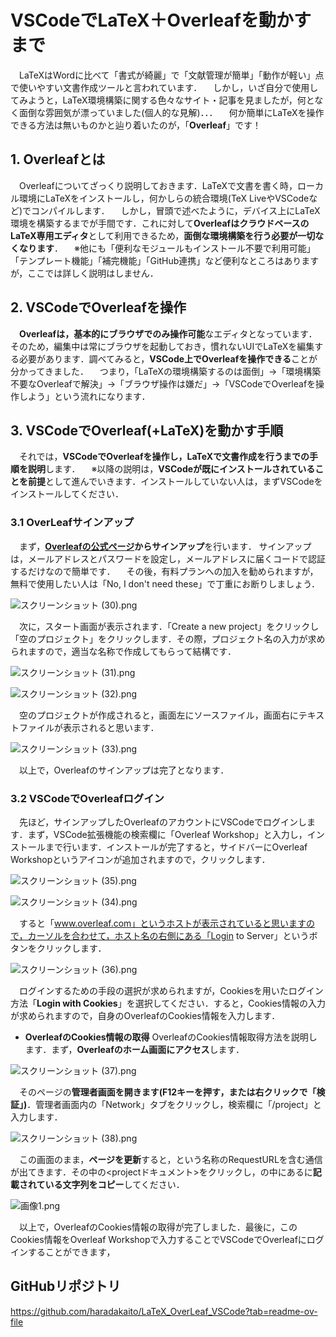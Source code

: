 # VSCodeでLaTeX＋Overleafを動かすまで
　LaTeXはWordに比べて「書式が綺麗」で「文献管理が簡単」「動作が軽い」点で使いやすい文書作成ツールと言われています．
　しかし，いざ自分で使用してみようと，LaTeX環境構築に関する色々なサイト・記事を見ましたが，何となく面倒な雰囲気が漂っていました(個人的な見解)．．．
　何か簡単にLaTeXを操作できる方法は無いものかと辿り着いたのが，「**Overleaf**」です！
 
## 1. Overleafとは
　Overleafについてざっくり説明しておきます．LaTeXで文書を書く時，ローカル環境にLaTeXをインストールし，何かしらの統合環境(TeX LiveやVSCodeなど)でコンパイルします．
　しかし，冒頭で述べたように，デバイス上にLaTeX環境を構築するまでが手間です．これに対して**OverleafはクラウドベースのLaTeX専用エディタ**として利用できるため，**面倒な環境構築を行う必要が一切なくなります**．
　※他にも「便利なモジュールもインストール不要で利用可能」「テンプレート機能」「補完機能」「GitHub連携」など便利なところはありますが，ここでは詳しく説明はしません．

## 2. VSCodeでOverleafを操作
　**Overleafは，基本的にブラウザでのみ操作可能**なエディタとなっています．そのため，編集中は常にブラウザを起動しておき，慣れないUIでLaTeXを編集する必要があります．調べてみると，**VSCode上でOverleafを操作できる**ことが分かってきました．
　つまり，「LaTeXの環境構築するのは面倒」→「環境構築不要なOverleafで解決」→「ブラウザ操作は嫌だ」→「VSCodeでOverleafを操作しよう」という流れになります．

## 3. VSCodeでOverleaf(+LaTeX)を動かす手順
　それでは，**VSCodeでOverleafを操作し，LaTeXで文書作成を行うまでの手順を説明**します．
　※以降の説明は，**VSCodeが既にインストールされていることを前提**として進んでいきます．インストールしていない人は，まずVSCodeをインストールしてください．
### 3.1 OverLeafサインアップ
　まず，**[Overleafの公式ページ](https://ja.overleaf.com/register)からサインアップ**を行います．
 サインアップは，メールアドレスとパスワードを設定し，メールアドレスに届くコードで認証するだけなので簡単です．
　その後，有料プランへの加入を勧められますが，無料で使用したい人は「No, I don't need these」で丁重にお断りしましょう．
 
 ![スクリーンショット (30).png](https://qiita-image-store.s3.ap-northeast-1.amazonaws.com/0/3477007/1277d8a9-c094-c41b-9d6c-2639372b80ac.png)

　次に，スタート画面が表示されます．「Create a new project」をクリックし「空のプロジェクト」をクリックします．その際，プロジェクト名の入力が求められますので，適当な名称で作成してもらって結構です．

 ![スクリーンショット (31).png](https://qiita-image-store.s3.ap-northeast-1.amazonaws.com/0/3477007/e8ace673-dc49-82da-4c28-eeff037c6762.png)

![スクリーンショット (32).png](https://qiita-image-store.s3.ap-northeast-1.amazonaws.com/0/3477007/e82205a8-2022-aee3-854c-1aa38e6e3f67.png)

　空のプロジェクトが作成されると，画面左にソースファイル，画面右にテキストファイルが表示されると思います．

![スクリーンショット (33).png](https://qiita-image-store.s3.ap-northeast-1.amazonaws.com/0/3477007/a0b4e534-ed4d-5158-b04a-5090164a3086.png)

　以上で，Overleafのサインアップは完了となります．

### 3.2 VSCodeでOverleafログイン
　先ほど，サインアップしたOverleafのアカウントにVSCodeでログインします．まず，VSCode拡張機能の検索欄に「Overleaf Workshop」と入力し，インストールまで行います．インストールが完了すると，サイドバーにOverleaf Workshopというアイコンが追加されますので，クリックします．

![スクリーンショット (35).png](https://qiita-image-store.s3.ap-northeast-1.amazonaws.com/0/3477007/7148179c-9c20-ab98-0e50-b0f05c960e7c.png)

![スクリーンショット (34).png](https://qiita-image-store.s3.ap-northeast-1.amazonaws.com/0/3477007/44235bae-5342-c883-c7c8-dc5cce411cfa.png)

　すると「www.overleaf.com」というホストが表示されていると思いますので，カーソルを合わせて，ホスト名の右側にある「Login to Server」というボタンをクリックします．

![スクリーンショット (36).png](https://qiita-image-store.s3.ap-northeast-1.amazonaws.com/0/3477007/53ffb228-1057-7e36-591b-1acaac3672b3.png)

　ログインするための手段の選択が求められますが，Cookiesを用いたログイン方法「**Login with Cookies**」を選択してください．すると，Cookies情報の入力が求められますので，自身のOverleafのCookies情報を入力します．

- **OverleafのCookies情報の取得**
OverleafのCookies情報取得方法を説明します．まず，**Overleafのホーム画面にアクセス**します．

![スクリーンショット (37).png](https://qiita-image-store.s3.ap-northeast-1.amazonaws.com/0/3477007/d9b03bfb-6881-a3eb-dc96-f46183e507f6.png)

　そのページの**管理者画面を開きます(F12キーを押す，または右クリックで「検証」)**．管理者画面内の「Network」タブをクリックし，検索欄に「/project」と入力します．

![スクリーンショット (38).png](https://qiita-image-store.s3.ap-northeast-1.amazonaws.com/0/3477007/036a1548-d2de-5c0c-15d2-c939e8dcabc2.png)

　この画面のまま，**ページを更新**すると，<project>という名称のRequestURLを含む通信が出てきます．その中の<projectドキュメント>をクリックし，<Response Headers>の中にある<Set-Cookie>に**記載されている文字列をコピー**してください．

![画像1.png](https://qiita-image-store.s3.ap-northeast-1.amazonaws.com/0/3477007/6f5a16b5-1dbf-0c14-77ea-cc1103c34b28.png)

　以上で，OverleafのCookies情報の取得が完了しました．最後に，このCookies情報をOverleaf Workshopで入力することでVSCodeでOverleafにログインすることができます，

## GitHubリポジトリ
https://github.com/haradakaito/LaTeX_OverLeaf_VSCode?tab=readme-ov-file









